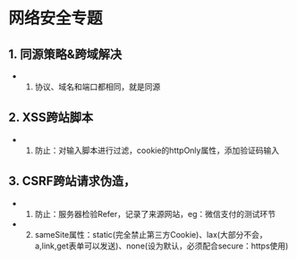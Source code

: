 # 网络安全专题

## 1. 同源策略&跨域解决
* 1. 协议、域名和端口都相同，就是同源

## 2. XSS跨站脚本
* 1. 防止：对输入脚本进行过滤，cookie的httpOnly属性，添加验证码输入

## 3. CSRF跨站请求伪造，
* 1. 防止：服务器检验Refer，记录了来源网站，eg：微信支付的测试环节
* 2. sameSite属性：static(完全禁止第三方Cookie)、lax(大部分不会，a,link,get表单可以发送)、none(设为默认，必须配合secure：https使用)